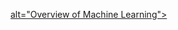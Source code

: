 <a target="_blank" href="https://medium.com/@shubhingale/overview-of-machine-learning-4ead9cfbf4b6"> alt="Overview of Machine Learning"> 


